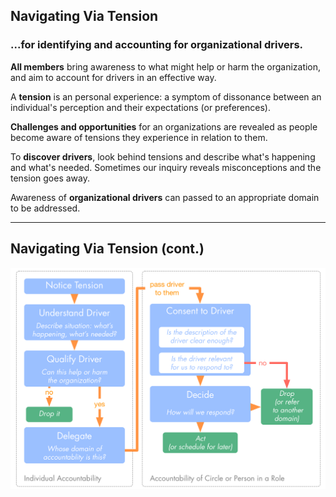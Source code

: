 ## Navigating Via Tension

### ...for identifying and accounting for organizational drivers.

**All members** bring awareness to what might help or harm the organization, and aim to account for drivers in an effective way. 

A **tension** is an personal experience: a symptom of dissonance between an individual's perception and their expectations (or preferences). 

**Challenges and opportunities** for an organizations are revealed as people become aware of tensions they experience in relation to them.

To **discover drivers**, look behind tensions and describe what's happening and what's needed. Sometimes our inquiry reveals misconceptions and the tension goes away.

Awareness of **organizational drivers** can passed to an appropriate domain to be addressed.

---

## Navigating Via Tension (cont.)


![inline,fit](img/tension-driver-domain/navigate-via-tension-slides.png)

